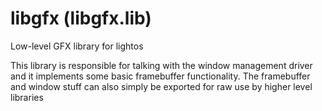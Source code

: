 # libgfx (libgfx.lib)

Low-level GFX library for lightos

This library is responsible for talking with the window management driver and it implements some basic framebuffer
functionality. The framebuffer and window stuff can also simply be exported for raw use by higher level libraries
